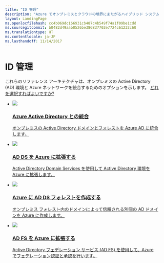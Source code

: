 ```yaml
---
title: "ID 管理"
description: "Azure でオンプレミスとクラウドの境界にまたがるハイブリッド システムの ID を管理するために使用できるさまざまな方法を説明し、比較します。"
layout: LandingPage
ms.openlocfilehash: cc4b069dc166931cb487c4b549f74a1f09be1cdd
ms.sourcegitcommit: b0482d49aab0526be386837702e7724c61232c60
ms.translationtype: HT
ms.contentlocale: ja-JP
ms.lasthandoff: 11/14/2017
---
```

# <a name="identity-management"></a>ID 管理

これらのリファレンス アーキテクチャは、オンプレミスの Active Directory (AD) 環境と Azure ネットワークを統合するためのオプションを示します。 [どれを選択すればよいですか?](./considerations.md)

<ul class="panelContent">
    <li>
        <a href="./azure-ad.md">
            <div class="cardSize">
                <div class="cardPadding">
                    <div class="card">
                        <div class="cardImageOuter">
                            <div class="cardImage">
                            <img src="./images/azure-ad.svg">
                            </div>
                        </div>
                        <div class="cardText">
                            <h3>Azure Active Directory との統合</h3>
                            <p>オンプレミスの Active Directory ドメインとフォレストを Azure AD に統合します。</p>
                        </div>
                    </div>
                </div>
            </div>
        </a>
    </li>
    <li>
        <a href="./adds-extend-domain.md">
            <div class="cardSize">
                <div class="cardPadding">
                    <div class="card">
                        <div class="cardImageOuter">
                            <div class="cardImage">
                            <img src="./images/adds-extend-domain.svg">
                            </div>
                        </div>
                        <div class="cardText">
                            <h3>AD DS を Azure に拡張する</h3>
                            <p>Active Directory Domain Services を使用して Active Directory 環境を Azure に拡張します。</p>
                        </div>
                    </div>
                </div>
            </div>
        </a>
    </li>
    <li>
        <a href="./adds-forest.md">
            <div class="cardSize">
                <div class="cardPadding">
                    <div class="card">
                        <div class="cardImageOuter">
                            <div class="cardImage">
                            <img src="./images/adds-forest.svg">
                            </div>
                        </div>
                        <div class="cardText">
                            <h3>Azure に AD DS フォレストを作成する</h3>
                            <p>オンプレミス フォレスト内のドメインによって信頼される別個の AD ドメインを Azure に作成します。</p>
                        </div>
                    </div>
                </div>
            </div>
        </a>
    </li>
    <li>
        <a href="./adfs.md">
            <div class="cardSize">
                <div class="cardPadding">
                    <div class="card">
                        <div class="cardImageOuter">
                            <div class="cardImage">
                            <img src="./images/adfs.svg">
                            </div>
                        </div>
                        <div class="cardText">
                            <h3>AD FS を Azure に拡張する</h3>
                            <p>Active Directory フェデレーション サービス (AD FS) を使用して、Azure でフェデレーション認証と承認を行います。</p>
                        </div>
                    </div>
                </div>
            </div>
        </a>
    </li>
</ul>

